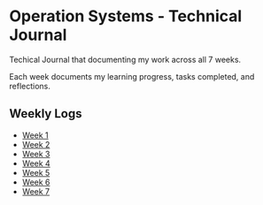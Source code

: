 # Operation Systems - Technical Journal
Techical Journal that documenting my work across all 7 weeks.

Each week documents my learning progress, tasks completed, and reflections.

## Weekly Logs

- [Week 1](week1.md)
- [Week 2](week2.md)
- [Week 3](week3.md)
- [Week 4](week4.md)
- [Week 5](week5.md)
- [Week 6](week6.md)
- [Week 7](week7.md)
